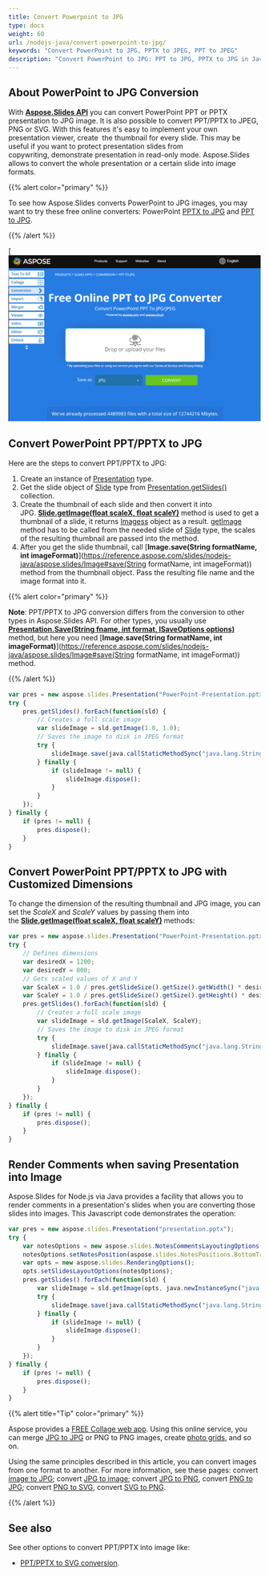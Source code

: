```yaml
---
title: Convert Powerpoint to JPG
type: docs
weight: 60
url: /nodejs-java/convert-powerpoint-to-jpg/
keywords: "Convert PowerPoint to JPG, PPTX to JPEG, PPT to JPEG"
description: "Convert PowerPoint to JPG: PPT to JPG, PPTX to JPG in Javascript"
---
```



## **About PowerPoint to JPG Conversion**
With [**Aspose.Slides API**](https://products.aspose.com/slides/nodejs-java/) you can convert PowerPoint PPT or PPTX presentation to JPG image. It is also possible to convert PPT/PPTX to JPEG, PNG or SVG. With this features it's easy to implement your own presentation viewer, create  the thumbnail for every slide. This may be useful if you want to protect presentation slides from copywriting, demonstrate presentation in read-only mode. Aspose.Slides allows to convert the whole presentation or a certain slide into image formats. 

{{% alert color="primary" %}} 

To see how Aspose.Slides converts PowerPoint to JPG images, you may want to try these free online converters: PowerPoint [PPTX to JPG](https://products.aspose.app/slides/conversion/pptx-to-jpg) and [PPT to JPG](https://products.aspose.app/slides/conversion/ppt-to-jpg). 

{{% /alert %}} 

[![todo:image_alt_text](ppt-to-jpg.png)

## **Convert PowerPoint PPT/PPTX to JPG**
Here are the steps to convert PPT/PPTX to JPG:

1. Create an instance of [Presentation](https://reference.aspose.com/slides/nodejs-java/aspose.slides/Presentation) type.
2. Get the slide object of [Slide](https://reference.aspose.com/slides/nodejs-java/aspose.slides/Slide) type from [Presentation.getSlides()](https://reference.aspose.com/slides/nodejs-java/aspose.slides/Presentation#getSlides--) collection.
3. Create the thumbnail of each slide and then convert it into JPG. [**Slide.getImage(float scaleX, float scaleY)**](https://reference.aspose.com/slides/nodejs-java/aspose.slides/Slide#getImage-float-float-) method is used to get a thumbnail of a slide, it returns [Imagess](https://reference.aspose.com/slides/nodejs-java/aspose.slides/Images) object as a result. [getImage](https://reference.aspose.com/slides/nodejs-java/aspose.slides/Slide#getImage-aspose.slides.IRenderingOptions-float-float-) method has to be called from the needed slide of [Slide](https://reference.aspose.com/slides/nodejs-java/aspose.slides/Slide) type, the scales of the resulting thumbnail are passed into the method.
4. After you get the slide thumbnail, call [**Image.save(String formatName, int imageFormat)**](https://reference.aspose.com/slides/nodejs-java/aspose.slides/Image#save(String formatName, int imageFormat)) method from the thumbnail object. Pass the resulting file name and the image format into it. 

{{% alert color="primary" %}}

**Note**: PPT/PPTX to JPG conversion differs from the conversion to other types in Aspose.Slides API. For other types, you usually use [**Presentation.Save(String fname, int format, ISaveOptions options)**](https://reference.aspose.com/slides/nodejs-java/aspose.slides/Presentation#save-java.lang.String-int-aspose.slides.ISaveOptions-) method, but here you need [**Image.save(String formatName, int imageFormat)**](https://reference.aspose.com/slides/nodejs-java/aspose.slides/Image#save(String formatName, int imageFormat)) method.

{{% /alert %}} 

```javascript
var pres = new aspose.slides.Presentation("PowerPoint-Presentation.pptx");
try {
    pres.getSlides().forEach(function(sld) {
        // Creates a full scale image
        var slideImage = sld.getImage(1.0, 1.0);
        // Saves the image to disk in JPEG format
        try {
            slideImage.save(java.callStaticMethodSync("java.lang.String", "format", "Slide_%d.jpg", sld.getSlideNumber()), aspose.slides.ImageFormat.Jpeg);
        } finally {
            if (slideImage != null) {
                slideImage.dispose();
            }
        }
    });
} finally {
    if (pres != null) {
        pres.dispose();
    }
}
```

## **Convert PowerPoint PPT/PPTX to JPG with Customized Dimensions**
To change the dimension of the resulting thumbnail and JPG image, you can set the *ScaleX* and *ScaleY* values by passing them into the [**Slide.getImage(float scaleX, float scaleY)**](https://reference.aspose.com/slides/nodejs-java/aspose.slides/Slide#getImage-float-float-) methods:

```javascript
var pres = new aspose.slides.Presentation("PowerPoint-Presentation.pptx");
try {
    // Defines dimensions
    var desiredX = 1200;
    var desiredY = 800;
    // Gets scaled values of X and Y
    var ScaleX = 1.0 / pres.getSlideSize().getSize().getWidth() * desiredX;
    var ScaleY = 1.0 / pres.getSlideSize().getSize().getHeight() * desiredY;
    pres.getSlides().forEach(function(sld) {
        // Creates a full scale image
        var slideImage = sld.getImage(ScaleX, ScaleY);
        // Saves the image to disk in JPEG format
        try {
            slideImage.save(java.callStaticMethodSync("java.lang.String", "format", "Slide_%d.jpg", sld.getSlideNumber()), aspose.slides.ImageFormat.Jpeg);
        } finally {
            if (slideImage != null) {
                slideImage.dispose();
            }
        }
    });
} finally {
    if (pres != null) {
        pres.dispose();
    }
}
```

## **Render Comments when saving Presentation into Image**
Aspose.Slides for Node.js via Java provides a facility that allows you to render comments in a presentation's slides when you are converting those slides into images. This Javascript code demonstrates the operation:

```javascript
var pres = new aspose.slides.Presentation("presentation.pptx");
try {
    var notesOptions = new aspose.slides.NotesCommentsLayoutingOptions();
    notesOptions.setNotesPosition(aspose.slides.NotesPositions.BottomTruncated);
    var opts = new aspose.slides.RenderingOptions();
    opts.setSlidesLayoutOptions(notesOptions);
    pres.getSlides().forEach(function(sld) {
        var slideImage = sld.getImage(opts, java.newInstanceSync("java.awt.Dimension", 740, 960));
        try {
            slideImage.save(java.callStaticMethodSync("java.lang.String", "format", "Slide_%d.png", sld.getSlideNumber()));
        } finally {
            if (slideImage != null) {
                slideImage.dispose();
            }
        }
    });
} finally {
    if (pres != null) {
        pres.dispose();
    }
}
```

{{% alert title="Tip" color="primary" %}}

Aspose provides a [FREE Collage web app](https://products.aspose.app/slides/collage). Using this online service, you can merge [JPG to JPG](https://products.aspose.app/slides/collage/jpg) or PNG to PNG images, create [photo grids](https://products.aspose.app/slides/collage/photo-grid), and so on. 

Using the same principles described in this article, you can convert images from one format to another. For more information, see these pages: convert [image to JPG](https://products.aspose.com/slides/nodejs-java/conversion/image-to-jpg/); convert [JPG to image](https://products.aspose.com/slides/nodejs-java/conversion/jpg-to-image/); convert [JPG to PNG](https://products.aspose.com/slides/nodejs-java/conversion/jpg-to-png/), convert [PNG to JPG](https://products.aspose.com/slides/nodejs-java/conversion/png-to-jpg/); convert [PNG to SVG](https://products.aspose.com/slides/nodejs-java/conversion/png-to-svg/), convert [SVG to PNG](https://products.aspose.com/slides/nodejs-java/conversion/svg-to-png/).

{{% /alert %}}

## **See also**

See other options to convert PPT/PPTX into image like:

- [PPT/PPTX to SVG conversion](/slides/nodejs-java/render-a-slide-as-an-svg-image/).
